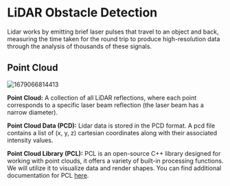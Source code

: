 # LiDAR Obstacle Detection
Lidar works by emitting brief laser pulses that travel to an object and back, measuring the time taken for the round trip to produce high-resolution data through the analysis of thousands of these signals.

## Point Cloud 
![1679066814413](https://github.com/user-attachments/assets/4132aa55-3be7-4a98-8339-b9be7bcac718)


**Point Cloud:** A collection of all LiDAR reflections, where each point corresponds to a specific laser beam reflection (the laser beam has a narrow diameter).

**Point Cloud Data (PCD):** Lidar data is stored in the PCD format. A pcd file contains a list of (x, y, z) cartesian coordinates along with their associated intensity values.


**Point Cloud Library (PCL):** PCL is an open-source C++ library designed for working with point clouds, it offers a variety of built-in processing functions. We will utilize it to visualize data and render shapes. You can find additional documentation for PCL [here](https://pointclouds.org/).





